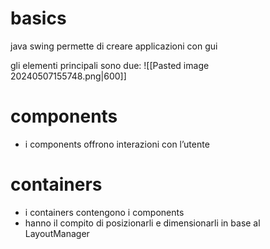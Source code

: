 # basics
java swing permette di creare applicazioni con gui

gli elementi principali sono due:
![[Pasted image 20240507155748.png|600]]

# components
- i components offrono interazioni con l’utente


# containers
- i containers contengono i components
- hanno il compito di posizionarli e dimensionarli in base al LayoutManager